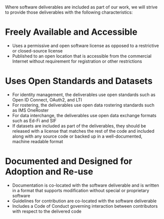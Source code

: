Where software deliverables are included as part of our work, we will strive to provide those deliverables with the following characteristics:
# Freely Available and Accessible
- Uses a permissive and open software license as opposed to a restrictive or closed-source license
- Published to an open location that is accessible from the commercial Internet without requirement for registration or other restrictions
# Uses Open Standards and Datasets
- For identity management, the deliverables use open standards such as Open ID Connect, OAuth2, and LTI
- For rostering, the deliverables use open data rostering standards such as IMS OneRoster
- For data interchange, the deliverables use open data exchange formats such as Ed-Fi and SIF
- If datasets are included as part of the deliverables, they should be released with a license that matches the rest of the code and included along with any source code or backed up in a well-documented, machine readable format
# Documented and Designed for Adoption and Re-use
- Documentation is co-located with the software deliverable and is written in a format that supports modification without special or proprietary software
- Guidelines for contribution are co-located with the software deliverable 
- Includes a Code of Conduct governing interaction between contributors with respect to the delivered code
